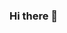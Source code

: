 ### Hi there 👋

<!--
**nileshpore/nileshpore** is a ✨ _special_ ✨ repository because its `README.md` (this file) appears on your GitHub profile.

Here are some ideas to get you started:

- 🔭 I’m currently working on ![ms-dot-net](https://user-images.githubusercontent.com/8255631/185985706-dd2f0447-6bcb-4e13-b49e-65a8afb695a9.jpg) | ![reactjs](https://user-images.githubusercontent.com/8255631/185985873-282aa184-0d12-4c6d-be6c-0b0871cb4c9b.png)


- 🌱 I’m currently learning ...
- 👯 I’m looking to collaborate on ...
- 🤔 I’m looking for help with ...
- 💬 Ask me about ...
- 📫 How to reach me: ...
- 😄 Pronouns: ...
- ⚡ Fun fact: ...
-->
